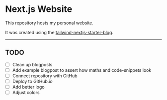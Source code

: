 # Next.js Website

This repository hosts my personal website.

It was created using the [tailwind-nextjs-starter-blog](https://github.com/timlrx/tailwind-nextjs-starter-blog).

---

## TODO

- [ ] Clean up blogposts
- [ ] Add example blogpost to assert how maths and code-snippets look
- [ ] Connect repository with GitHub
- [ ] Deploy to GitHub.io
- [ ] Add better logo
- [ ] Adjust colors
